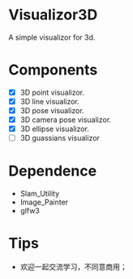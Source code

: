 # Visualizor3D
A simple visualizor for 3d.

# Components
- [x] 3D point visualizor.
- [x] 3D line visualizor.
- [x] 3D pose visualizor.
- [x] 3D camera pose visualizor.
- [x] 3D ellipse visualizor.
- [ ] 3D guassians visualizor

# Dependence
- Slam_Utility
- Image_Painter
- glfw3

# Tips
- 欢迎一起交流学习，不同意商用；
